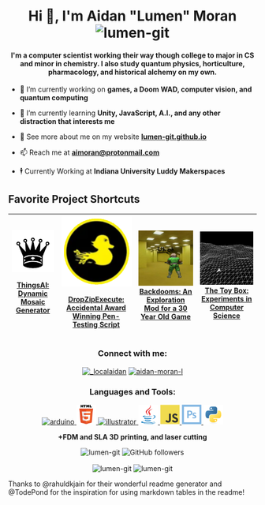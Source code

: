 <h1 align="center">Hi 👋, I'm Aidan "Lumen" Moran <img src="https://img.shields.io/badge/they-them-ff69b4" alt="lumen-git" /></h1>
<h4 align="center">I'm a computer scientist working their way though college to major in CS and minor in chemistry. I also study quantum physics, horticulture, pharmacology, and historical alchemy on my own.</h4>

- 🔭 I’m currently working on **games, a Doom WAD, computer vision, and quantum computing**

- 🌱 I’m currently learning **Unity, JavaScript, A.I., and any other distraction that interests me**

- 📄 See more about me on my website <a href="https://lumen-git.github.io">**lumen-git.github.io**</a>

- 📫 Reach me at **aimoran@protonmail.com**

- 🕴️ Currently Working at **Indiana University Luddy Makerspaces**

## Favorite Project Shortcuts
| <a href="https://github.com/Lumen-git/ThingsAI"><img src="thingsai.png"><br><p>ThingsAI: Dynamic Mosaic Generator</p></a> | <a href="https://github.com/hak5/usbrubberducky-payloads/tree/master/payloads/library/recon/Drop_Zip_Execute"><img src="ducky.png"><br><p style="font-size:px;">DropZipExecute: Accidental Award Winning Pen-Testing Script</p></a> | <a href="https://www.moddb.com/mods/backdooms"><img src="backdooms.png"><br>Backdooms: An Exploration Mod for a 30 Year Old Game</a> | <a href="https://github.com/Lumen-git/TheToyBox"><img src="toybox.PNG"><br>The Toy Box: Experiments in Computer Science</a> |
|:---:|:---:|:---:|:---:|

<h3 align="center">Connect with me:</h3>
<p align="center">
<a href="https://instagram.com/_localaidan" target="blank"><img align="center" src="https://raw.githubusercontent.com/rahuldkjain/github-profile-readme-generator/master/src/images/icons/Social/instagram.svg" alt="_localaidan" height="30" width="40" /></a>
 <a href="https://linkedin.com/in/aidan-moran-l" target="blank"><img align="center" src="https://raw.githubusercontent.com/rahuldkjain/github-profile-readme-generator/master/src/images/icons/Social/linked-in-alt.svg" alt="aidan-moran-l" height="30" width="40" /></a>
</p>

<h3 align="center">Languages and Tools:</h3>
<p align="center"> <a href="https://www.arduino.cc/" target="_blank" rel="noreferrer"> <img src="https://cdn.worldvectorlogo.com/logos/arduino-1.svg" alt="arduino" width="40" height="40"/> </a> <a href="https://www.w3.org/html/" target="_blank" rel="noreferrer"> <img src="https://raw.githubusercontent.com/devicons/devicon/master/icons/html5/html5-original-wordmark.svg" alt="html5" width="40" height="40"/> </a> <a href="https://www.adobe.com/in/products/illustrator.html" target="_blank" rel="noreferrer"> <img src="https://www.vectorlogo.zone/logos/adobe_illustrator/adobe_illustrator-icon.svg" alt="illustrator" width="40" height="40"/> </a> <a href="https://www.java.com" target="_blank" rel="noreferrer"> <img src="https://raw.githubusercontent.com/devicons/devicon/master/icons/java/java-original.svg" alt="java" width="40" height="40"/> </a> <a href="https://developer.mozilla.org/en-US/docs/Web/JavaScript" target="_blank" rel="noreferrer"> <img src="https://raw.githubusercontent.com/devicons/devicon/master/icons/javascript/javascript-original.svg" alt="javascript" width="40" height="40"/> </a> <a href="https://www.photoshop.com/en" target="_blank" rel="noreferrer"> <img src="https://raw.githubusercontent.com/devicons/devicon/master/icons/photoshop/photoshop-line.svg" alt="photoshop" width="40" height="40"/> </a> <a href="https://www.python.org" target="_blank" rel="noreferrer"> <img src="https://raw.githubusercontent.com/devicons/devicon/master/icons/python/python-original.svg" alt="python" width="40" height="40"/> </a></p>
<p align="center"><b>+FDM and SLA 3D printing, and laser cutting</b></p>

<p align="center"> <img src="https://komarev.com/ghpvc/?username=lumen-git&label=Profile%20views&color=0e75b6&style=flat" alt="lumen-git" /> <img alt="GitHub followers" src="https://img.shields.io/github/followers/lumen-git"></p>

<p align="center"><img align="center" src="https://github-readme-stats.vercel.app/api/top-langs?username=lumen-git&show_icons=true&locale=en&layout=compact" alt="lumen-git" />&nbsp;<img align="center" src="https://github-readme-stats.vercel.app/api?username=lumen-git&show_icons=true&locale=en" alt="lumen-git" /></p>

Thanks to @rahuldkjain for their wonderful readme generator and @TodePond for the inspiration for using markdown tables in the readme!
